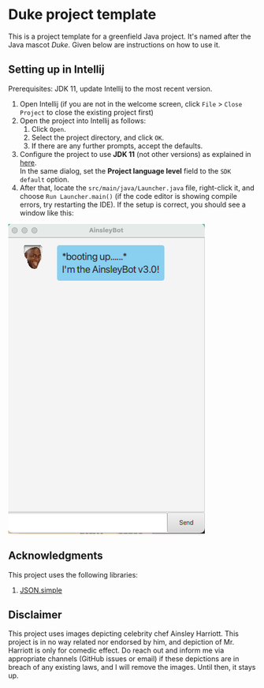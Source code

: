 # Duke project template

This is a project template for a greenfield Java project. It's named after the Java mascot _Duke_. Given below are instructions on how to use it.

## Setting up in Intellij

Prerequisites: JDK 11, update Intellij to the most recent version.

1. Open Intellij (if you are not in the welcome screen, click `File` > `Close Project` to close the existing project first)
2. Open the project into Intellij as follows:
   1. Click `Open`.
   1. Select the project directory, and click `OK`.
   1. If there are any further prompts, accept the defaults.
3. Configure the project to use **JDK 11** (not other versions) as explained in [here](https://www.jetbrains.com/help/idea/sdk.html#set-up-jdk).<br>
   In the same dialog, set the **Project language level** field to the `SDK default` option.
4. After that, locate the `src/main/java/Launcher.java` file, right-click it, and choose `Run Launcher.main()` (if the code editor is showing compile errors, try restarting the IDE). 
If the setup is correct, you should see a window like this:

![Welcome](./Welcome.png)

## Acknowledgments
This project uses the following libraries:
1. [JSON.simple](https://mvnrepository.com/artifact/com.googlecode.json-simple/json-simple)

## Disclaimer
This project uses images depicting celebrity chef Ainsley Harriott. 
This project is in no way related nor endorsed by him, and depiction of Mr. Harriott is only for comedic effect.
Do reach out and inform me via appropriate channels (GitHub issues or email) if these depictions are in breach of any existing laws, and I will remove the images.
Until then, it stays up.
